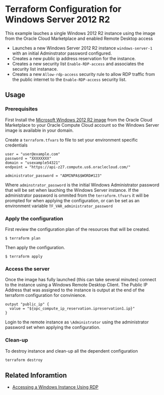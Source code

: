 Terraform Configuration for Windows Server 2012 R2
==================================================

This example lauches a single Windows 2012 R2 instance using the image from the Oracle Cloud Marketplace and enabled Remote Desktop access

-	Launches a new Windows Server 2012 R2 instance `windows-server-1` with an initial Adminstrator password configured.
-	Creates a new public ip address reservation for the instance.
-	Creates a new security list `Enable-RDP-access` and associates the security list instanace.
-	Creates a new `Allow-rdp-access` security rule to allow RDP traffic from the public internet to the `Enable-RDP-access` security list.

Usage
-----

### Prerequisites

First Install the [Microsoft Windows 2012 R2 image](https://cloud.oracle.com/marketplace/en_US/listing/7055818) from the Oracle Cloud Marketplace to your Oracle Compute Cloud account so the Windows Server image is available in your domain.

Create a `terraform.tfvars` to file to set your environment specific credentials

```
user = "user@example.com"
password = "XXXXXXXX"
domain = "usexample54321"
endpoint = "https://api-z27.compute.us6.oraclecloud.com/"

administrator_password = "ADMINPA$$WORD#123"
```

Where `adminstrator_password` is the initial Windows Administrator password that will be set when lauching the Windows Server instance. If the administrator password is ommited from the `terraform.tfvars` it will be prompted for when applying the configuration, or can be set as an environment variable `TF_VAR_administrator_password`

### Apply the configuration

First review the configuration plan of the resources that will be created.

```
$ terraform plan
```

Then apply the configuration.

```
$ terraform apply
```

### Access the server

Once the image has fully launched (this can take several minutes) connect to the instance using a Windows Remote Desktop Client. The Public IP Address that was assigned to the instance is output at the end of the terraform configuration for convinience.

```
output "public_ip" {
  value = "${opc_compute_ip_reservation.ipreservation1.ip}"
}
```

Login to the remote instance as `\Administrator` using the administrator password set when applying the configuration.

### Clean-up

To destroy instance and clean-up all the dependent configuration

```sh
terraform destroy
```

Related Inforamtion
-------------------

-	[Accessing a Windows Instance Using RDP](https://docs.oracle.com/cloud/latest/stcomputecs/STCSG/GUID-08D93BEF-6FE4-4815-AC4F-30396ED69830.htm#STCSG-GUID-08D93BEF-6FE4-4815-AC4F-30396ED69830)
